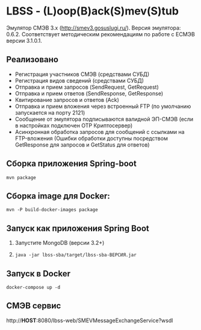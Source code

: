 # LBSS - (L)oop(B)ack(S)mev(S)tub
Эмулятор СМЭВ 3.х (http://smev3.gosuslugi.ru/). Версия эмулятора: 0.6.2. 
Соответствует методическим рекомендациям по работе с ЕСМЭВ версии 3.1.0.1.

## Реализовано
* Регистрация участников СМЭВ (средствами СУБД)
* Регистрация видов сведений (средствами СУБД)
* Отправка и прием запросов (SendRequest, GetRequest)
* Отправка и прием ответов (SendResponse, GetResponse)
* Квитирование запросов и ответов (Ack)
* Отправка и прием вложения через встроенный FTP (по умолчанию запускается на порту 2121)
* Сообщение от эмулятора подписываются валидной ЭП-СМЭВ (если в настройках подключен ОТР Криптосервер)
* Асинхронная обработка запросов для сообщений с ссылками на FTP-вложения (Ошибки обработки доступны посредством GetResponse для запросов и GetStatus для ответов)

## Сборка приложения Spring-boot
``mvn package``
## Сборка image для Docker:
``mvn -P build-docker-images package``

## Запуск как приложения Spring Boot
1) Запустите MongoDB (версии 3.2+)

2) ``java -jar lbss-sba/target/lbss-sba-ВЕРСИЯ.jar``

## Запуск в Docker
``docker-compose up -d``

## СМЭВ сервис
http://__HOST__:8080/lbss-web/SMEVMessageExchangeService?wsdl

